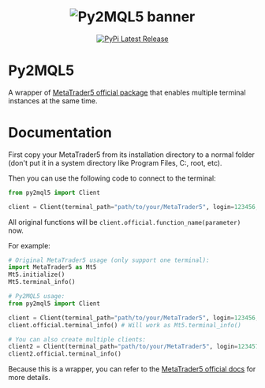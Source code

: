 <h1 align="center">
    <img src="" alt="Py2MQL5 banner">
</h1>

<div align="center">
  <a href="https://pypi.org/project/py2mql5/">
    <img src="https://img.shields.io/pypi/v/py2mql5.svg" alt="PyPi Latest Release"/>
  </a>
</div>

# Py2MQL5
A wrapper of [MetaTrader5 official package](https://pypi.org/project/MetaTrader5/) that enables multiple terminal instances at the same time.

# Documentation

First copy your MetaTrader5 from its installation directory to a normal folder (don't put it in a system directory like Program Files, C:, root, etc).

Then you can use the following code to connect to the terminal:

```python
from py2mql5 import Client

client = Client(terminal_path="path/to/your/MetaTrader5", login=123456, password="password", server="server-demo")
```
All original functions will be `client.official.function_name(parameter)` now.

For example:

```python
# Original MetaTrader5 usage (only support one terminal):
import MetaTrader5 as Mt5
Mt5.initialize()
Mt5.terminal_info()

# Py2MQL5 usage:
from py2mql5 import Client

client = Client(terminal_path="path/to/your/MetaTrader5", login=123456, password="password", server="server-demo") # must provide login and password, and portable mode will be True
client.official.terminal_info() # Will work as Mt5.terminal_info()

# You can also create multiple clients:
client2 = Client(terminal_path="path/to/your/MetaTrader5", login=123457, password="password2", server="server-demo")
client2.official.terminal_info() 
```

Because this is a wrapper, you can refer to the [MetaTrader5 official docs](https://www.mql5.com/en/docs/python_metatrader5) for more details. 
